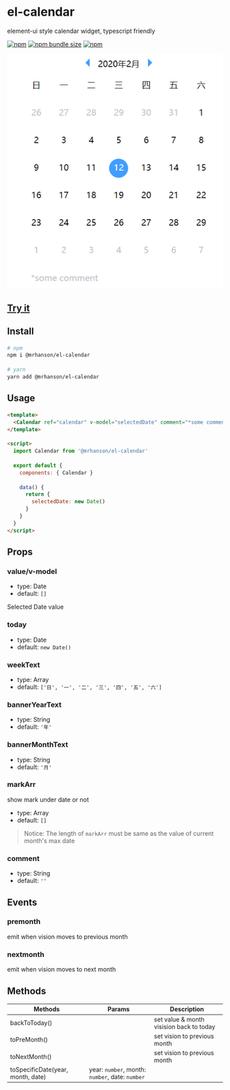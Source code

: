 # el-calendar

element-ui style calendar widget, typescript friendly

[![npm](https://img.shields.io/npm/v/@mrhanson/el-calendar.svg)](https://www.npmjs.com/package/@mrhanson/el-calendar) [![npm bundle size](https://img.shields.io/bundlephobia/min/@mrhanson/el-calendar?style=plastic)](https://www.npmjs.com/package/@mrhanson/el-calendar) [![npm](https://img.shields.io/npm/l/@mrhanson/el-calendar.svg)](https://www.npmjs.com/package/@mrhanson/el-calendar)

![demonstration](./demonstration.PNG)

## [Try it](https://mrhanson.github.io/el-calendar/)

## Install

```bash
# npm
npm i @mrhanson/el-calendar

# yarn
yarn add @mrhanson/el-calendar
```

## Usage

```html
<template>
  <Calendar ref="calendar" v-model="selectedDate" comment="*some comment"></Calendar>
</template>

<script>
  import Calendar from '@mrhanson/el-calendar'

  export default {
    components: { Calendar }

    data() {
      return {
        selectedDate: new Date()
      }
    }
  }
</script>
```

## Props

### value/v-model

- type: Date
- default: `[]`

Selected Date value

### today

- type: Date
- default: `new Date()`

### weekText

- type: Array
- default: `['日', '一', '二', '三', '四', '五', '六']`

### bannerYearText

- type: String
- default: `'年'`

### bannerMonthText

- type: String
- default: `'月'`

### markArr

show mark under date or not

- type: Array<boolean>
- default: `[]`

> Notice: The length of `markArr` must be same as the value of current month's max date

### comment

- type: String
- default: `''`

## Events

### premonth

emit when vision moves to previous month

### nextmonth

emit when vision moves to next month

## Methods

| Methods                           | Params                                          | Description                              |
| --------------------------------- | ----------------------------------------------- | ---------------------------------------- |
| backToToday()                     |                                                 | set value & month visision back to today |
| toPreMonth()                      |                                                 | set vision to previous month             |
| toNextMonth()                     |                                                 | set vision to previous month             |
| toSpecificDate(year, month, date) | year: `number`, month: `number`, date: `number` |                                          |
